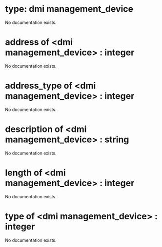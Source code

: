# type: dmi management_device

No documentation exists.

# address of &lt;dmi management_device&gt; : integer

No documentation exists.

# address_type of &lt;dmi management_device&gt; : integer

No documentation exists.

# description of &lt;dmi management_device&gt; : string

No documentation exists.

# length of &lt;dmi management_device&gt; : integer

No documentation exists.

# type of &lt;dmi management_device&gt; : integer

No documentation exists.
